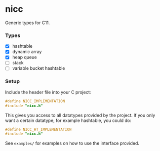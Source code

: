 # nicc
Generic types for C11.

### Types
- [x] hashtable
- [x] dynamic array
- [x] heap queue
- [ ] stack
- [ ] variable bucket hashtable

### Setup
Include the header file into your C project:
```c
#define NICC_IMPLEMENTATION
#include "nicc.h"
```
This gives you access to all datatypes provided by the project. If you only want a certain datatype, for example hashtable, you could do:
```c
#define NICC_HT_IMPLEMENTATION
#include "nicc.h"
```

See `examples/` for examples on how to use the interface provided.
